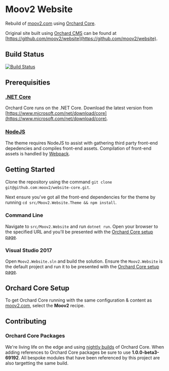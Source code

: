 # Moov2 Website

Rebuild of [moov2.com](https://moov2.com) using [Orchard Core](https://github.com/OrchardCMS/OrchardCore).

Original site built using [Orchard CMS](https://github.com/OrchardCMS/Orchard) can be found at [https://github.com/moov2/website](https://github.com/moov2/website).

## Build Status

[![Build Status](https://secure.travis-ci.org/moov2/website-core.png?branch=master)](http://travis-ci.org/moov2/website-core)

## Prerequisities

### [.NET Core](https://docs.microsoft.com/en-us/dotnet/core/)

Orchard Core runs on the .NET Core. Download the latest version from [https://www.microsoft.com/net/download/core](https://www.microsoft.com/net/download/core).

### [NodeJS](https://nodejs.org/en/)

The theme requires NodeJS to assist with gathering third party front-end depedencies and compiles front-end assets. Compilation of front-end assets is handled by [Webpack](https://webpack.js.org/).

## Getting Started

Clone the repository using the command `git clone git@github.com:moov2/website-core.git`.

Next ensure you've got all the front-end dependencies for the theme by running `cd src/Moov2.Website.Theme && npm install`.

### Command Line

Navigate to `src/Moov2.Website` and run `dotnet run`. Open your browser to the specified URL and you'll be presented with the [Orchard Core setup page](https://orchardcore.readthedocs.io/en/dev/docs/getting-started/README/#setup-your-application).

### Visual Studio 2017

Open `Moov2.Website.sln` and build the solution. Ensure the `Moov2.Website` is the default project and run it to be presented with the [Orchard Core setup page](https://orchardcore.readthedocs.io/en/dev/docs/getting-started/README/#setup-your-application).

## Orchard Core Setup

To get Orchard Core running with the same configuration & content as [moov2.com](https://moov2.com), select the **Moov2** recipe.

## Contributing

### Orchard Core Packages

We're living life on the edge and using [nightly builds](https://myget.org/feed/orchardcore-preview/package/nuget/OrchardCore.Application.Cms.Targets) of Orchard Core. When adding references to Orchard Core packages be sure to use **1.0.0-beta3-69192**. All bespoke modules that have been referenced by this project are also targetting the same build.
